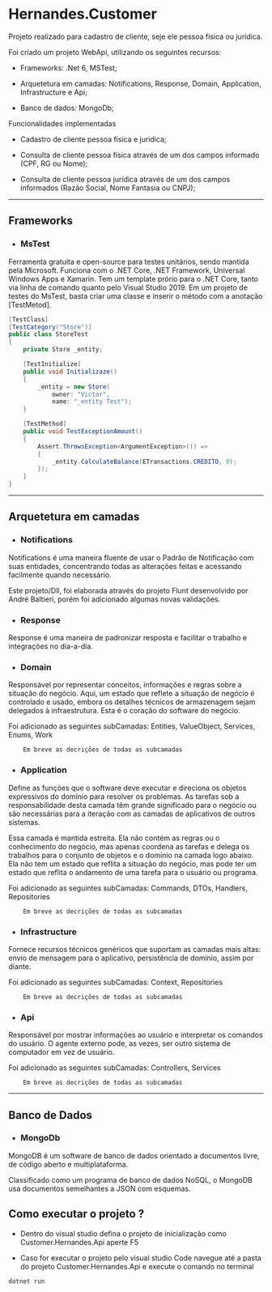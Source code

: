 # Hernandes.Customer

Projeto realizado para cadastro de cliente, seje ele pessoa física ou jurídica.

Foi criado um projeto WebApi, utilizando os seguintes recursos:

- Frameworks: .Net 6, MSTest;

- Arquetetura em camadas: Notifications, Response, Domain, Application, Infrastructure e Api;

- Banco de dados: MongoDb;

Funcionalidades implementadas

- Cadastro de cliente pessoa física e juridica;

- Consulta de cliente pessoa física através de um dos campos informado (CPF, RG ou Nome);

- Consulta de cliente pessoa jurídica através de um dos campos informados (Razão Social, Nome Fantasia ou CNPJ);

---

## Frameworks

- ### MsTest

Ferramenta gratuita e open-source para testes unitários, sendo mantida pela Microsoft.
Funciona com o .NET Core, .NET Framework, Universal Windows Apps e Xamarin.
Tem um template prório para o .NET Core, tanto via linha de comando quanto pelo Visual Studio 2019.
Em um projeto de testes do MsTest, basta criar uma classe e inserir o método com a anotação [TestMetod].

~~~ csharp
[TestClass]
[TestCategory("Store")]
public class StoreTest
{
    private Store _entity;

    [TestInitialize]
    public void Initializaze()
    {
        _entity = new Store(
            owner: "Victor",
            name: "_entity Test");
    }

    [TestMethod]
    public void TestExceptionAmount()
    {
        Assert.ThrowsException<ArgumentException>(() =>
        {
            _entity.CalculateBalance(ETransactions.CREDITO, 0);
        });
    }
}
~~~

---

## Arquetetura em camadas

- ### Notifications

Notifications é uma maneira fluente de usar o Padrão de Notificação com suas entidades, concentrando todas as alterações feitas e acessando facilmente quando necessário.

Este projeto/Dll, foi elaborada através do projeto Flunt desenvolvido por André Baltieri, porém foi adicionado algumas novas validações.

- ### Response

Response é uma maneira de padronizar resposta e facilitar o trabalho e integrações no dia-a-dia.

- ### Domain

Responsável por representar conceitos, informações e regras sobre a situação do negócio. Aqui, um estado que reflete a situação de negócio é controlado e usado, embora os detalhes técnicos de armazenagem sejam delegados à infraestrutura. Esta é o coração do software do negócio.

Foi adicionado as seguintes subCamadas: Entities, ValueObject, Services, Enums, Work

        Em breve as decrições de todas as subcamadas
               
- ### Application

Define as funções que o software deve executar e direciona os objetos expressivos do domínio para resolver os problemas. As tarefas sob a responsabilidade desta camada têm grande significado para o negócio ou são necessárias para a iteração com as camadas de aplicativos de outros sistemas.

Essa camada é mantida estreita. Ela não contém as regras ou o conhecimento do negócio, mas apenas coordena as tarefas e delega os trabalhos para o conjunto de objetos e o domínio na camada logo abaixo.  Ela não tem um estado que reflita a situação do negócio, mas pode ter um estado que reflita o andamento de uma tarefa para o usuário ou programa.

Foi adicionado as seguintes subCamadas: Commands, DTOs, Handlers, Repositories

        Em breve as decrições de todas as subcamadas
  
- ### Infrastructure

Fornece recursos técnicos genéricos que suportam as camadas mais altas: envio de mensagem para o aplicativo, persistência de domínio, assim por diante. 

Foi adicionado as seguintes subCamadas: Context, Repositories

        Em breve as decrições de todas as subcamadas
  
- ### Api

Responsável por mostrar informações ao usuário e interpretar os comandos do usuário. O agente externo pode, as vezes, ser outro sistema de computador em vez de usuário.

Foi adicionado as seguintes subCamadas: Controllers, Services

        Em breve as decrições de todas as subcamadas
  
---

## Banco de Dados

- ### MongoDb

MongoDB é um software de banco de dados orientado a documentos livre, de código aberto e multiplataforma.

Classificado como um programa de banco de dados NoSQL, o MongoDB usa documentos semelhantes a JSON com esquemas.


## Como executar o projeto ?

- Dentro do visual studio defina o projeto de inicialização como Customer.Hernandes.Api aperte F5

- Caso for executar o projeto pelo visual studio Code navegue até a pasta do projeto Customer.Hernandes.Api e execute o comando no terminal

~~~ csharp
dotnet run
~~~
